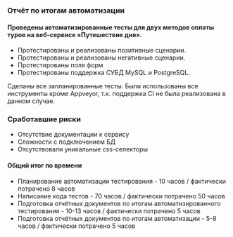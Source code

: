 ### Отчёт по итогам автоматизации

#### Проведены автоматизированные тесты для двух методов оплаты туров на веб-сервисе «Путешествие дня».

- Протестированы и реализованы позитивные сценарии.
- Протестированы и реализованы негативные сценарии.
- Протестированы поля форм
- Протестированы поддержка СУБД MySQL и PostgreSQL.
 
Сделаны все запланированные тесты. Были использованы все инструменты кроме Appveyor, т.к. поддержка CI не была реализована в данном случае.

### Сработавшие риски
- Отсутствие документации к сервису
- Сложности с подключением БД
- Отсутствовали уникальные css-селекторы

#### Общий итог по времени
- Планирование автоматизации тестирования - 10 часов / фактически потрачено 8 часов
- Написание кода тестов - 70 часов / фактически потрачено 50 часов
- Подготовка отчётных документов по итогам автоматизированного тестирования - 10-13 часов / фактически потрачено 5 часов
- Подготовка отчётных документов по итогам автоматизации - 5-8 часов / фактически потрачено 5 часов
